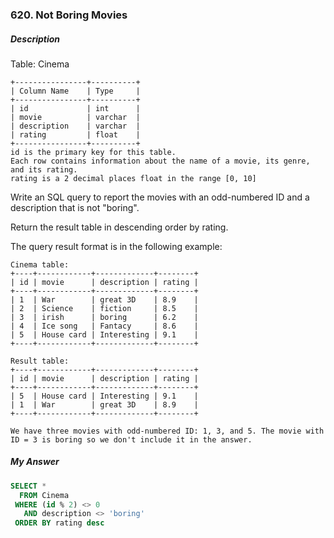 ### 620. Not Boring Movies

##### Description

Table: Cinema

```
+----------------+----------+
| Column Name    | Type     |
+----------------+----------+
| id             | int      |
| movie          | varchar  |
| description    | varchar  |
| rating         | float    |
+----------------+----------+
id is the primary key for this table.
Each row contains information about the name of a movie, its genre, and its rating.
rating is a 2 decimal places float in the range [0, 10]
```

Write an SQL query to report the movies with an odd-numbered ID and a description that is not "boring".

Return the result table in descending order by rating.

The query result format is in the following example:

 
```
Cinema table:
+----+------------+-------------+--------+
| id | movie      | description | rating |
+----+------------+-------------+--------+
| 1  | War        | great 3D    | 8.9    |
| 2  | Science    | fiction     | 8.5    |
| 3  | irish      | boring      | 6.2    |
| 4  | Ice song   | Fantacy     | 8.6    |
| 5  | House card | Interesting | 9.1    |
+----+------------+-------------+--------+

Result table:
+----+------------+-------------+--------+
| id | movie      | description | rating |
+----+------------+-------------+--------+
| 5  | House card | Interesting | 9.1    |
| 1  | War        | great 3D    | 8.9    |
+----+------------+-------------+--------+

We have three movies with odd-numbered ID: 1, 3, and 5. The movie with ID = 3 is boring so we don't include it in the answer.
```

##### My Answer 

```SQL
SELECT * 
  FROM Cinema
 WHERE (id % 2) <> 0 
   AND description <> 'boring'
 ORDER BY rating desc
```
